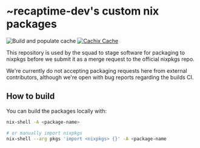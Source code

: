 # ~recaptime-dev's custom nix packages

![Build and populate cache](https://github.com/recaptime-dev/infra-custom-nixpkgs/workflows/Build%20and%20populate%20cache/badge.svg)
[![Cachix Cache](https://img.shields.io/badge/cachix-recaptime--dev-blue.svg)](https://recaptime-dev.cachix.org)

This repository is used by the squad to stage software for packaging to nixpkgs
before we submit it as a merge request to the official nixpkgs repo.

We're currently do not accepting packaging requests here from external contributors,
although we're open with bug reports regarding the builds CI.

## How to build

You can build the packages locally with:

```bash
nix-shell -A <package-name>

# or manually import nixpkgs
nix-shell --arg pkgs 'import <nixpkgs> {}' -A <package-name
```
